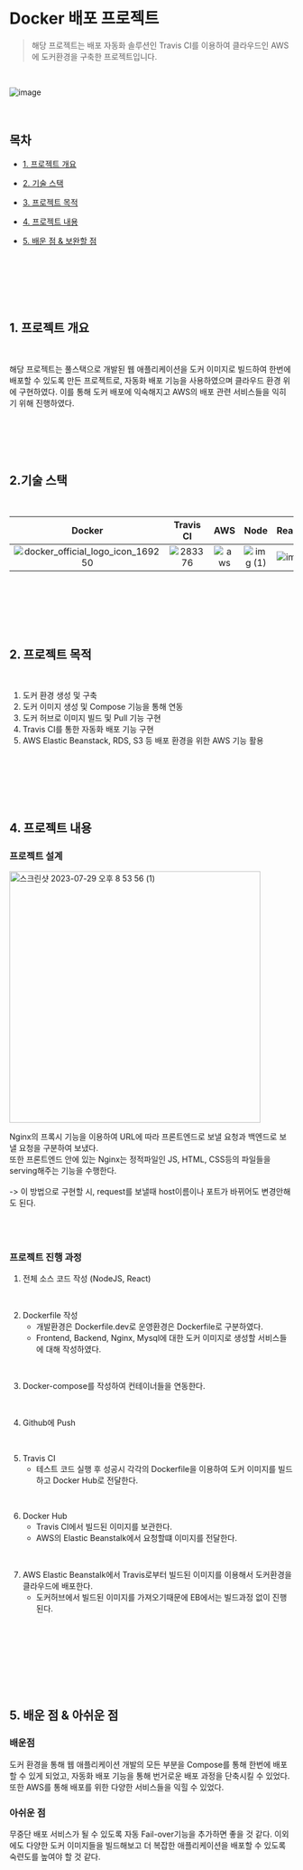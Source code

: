 # Docker 배포 프로젝트
> 해당 프로젝트는 배포 자동화 솔루션인 Travis CI를 이용하여 클라우드인 AWS에 도커환경을 구축한 프로젝트입니다.

<p align="center">
  <br>
  
![image](https://github.com/minju7346/docker/assets/58619427/2b700d60-41b4-45ac-a43a-8f6cbcb732b0)

  <br>
</p>

## 목차
  
- [ 1. 프로젝트 개요 ](#1)
  
- [ 2. 기술 스택 ](#2)
  
- [ 3. 프로젝트 목적 ](#3)
  
- [ 4. 프로젝트 내용 ](#4)
  
- [ 5. 배운 점 & 보완할 점](#5)
  
  <br/><br/><br/><br/><br/>
  
  
  
<a name="1"></a>
## 1. 프로젝트 개요
<br/>

해당 프로젝트는 풀스택으로 개발된 웹 애플리케이션을 도커 이미지로 빌드하여 한번에 배포할 수 있도록 만든 프로젝트로, 자동화 배포 기능을 사용하였으며 클라우드 환경 위에 구현하였다. 
이를 통해 도커 배포에 익숙해지고 AWS의 배포 관련 서비스들을 익히기 위해 진행하였다.

<br/><br/><br/><br/>

<a name="2"></a>
## 2.기술 스택
<br/>

| Docker | Travis CI |  AWS  |  Node   |  React  | 
| :--------: | :--------: | :------: | :-----: |  :-----: |
|   ![docker_official_logo_icon_169250](https://github.com/minju7346/docker/assets/58619427/1c32b7f7-5220-4c77-aeb2-ca1447558f11) | ![283376](https://github.com/minju7346/docker/assets/58619427/4e6e6aac-c353-4102-a414-349dd0012c71) | ![aws](https://github.com/minju7346/docker/assets/58619427/efc892f3-cf2e-4e0f-954d-c3a92bd740b8) | ![img (1)](https://github.com/minju7346/docker/assets/58619427/de781084-6409-43b4-adb7-db0b308830ea) | ![img](https://github.com/minju7346/docker/assets/58619427/0934a4d4-226b-4136-98d8-9d39634ced55) |
 
<br/><br/><br/><br/><br/>


<a name="3"></a>
## 2. 프로젝트 목적
<br/>

1. 도커 환경 생성 및 구축
2. 도커 이미지 생성 및 Compose 기능을 통해 연동
3. 도커 허브로 이미지 빌드 및 Pull 기능 구현
4. Travis CI를 통한 자동화 배포 기능 구현
5. AWS Elastic Beanstack, RDS, S3 등 배포 환경을 위한 AWS 기능 활용


<br><br><br><br><br>

<a name="4"></a>
## 4. 프로젝트 내용

### 프로젝트 설계

<img width="445" alt="스크린샷 2023-07-29 오후 8 53 56 (1)" src="https://github.com/minju7346/docker/assets/58619427/3f7a0ea5-168f-459f-b814-9a432303726c">

<br>

Nginx의 프록시 기능을 이용하여 URL에 따라 프론트엔드로 보낼 요청과 백엔드로 보낼 요청을 구분하여 보냈다.
<br>
또한 프론트엔드 안에 있는 Nginx는 정적파일인 JS, HTML, CSS등의 파일들을 serving해주는 기능을 수행한다.
<br><br>
-> 이 방법으로 구현할 시, request를 보낼때 host이름이나 포트가 바뀌어도 변경안해도 된다.
<br><br><br><br>

### 프로젝트 진행 과정

1. 전체 소스 코드 작성 (NodeJS, React) 
<br/>

2. Dockerfile 작성
   - 개발환경은 Dockerfile.dev로 운영환경은 Dockerfile로 구분하였다.
   - Frontend, Backend, Nginx, Mysql에 대한 도커 이미지로 생성할 서비스들에 대해 작성하였다. <br/>
<br/>

3. Docker-compose를 작성하여 컨테이너들을 연동한다. <br/>
<br/>

4. Github에 Push <br/>
<br/>

5. Travis CI
   - 테스트 코드 실행 후 성공시 각각의 Dockerfile을 이용하여 도커 이미지를 빌드하고 Docker Hub로 전달한다. 
<br/>

6. Docker Hub
   - Travis CI에서 빌드된 이미지를 보관한다.
   - AWS의 Elastic Beanstalk에서 요청할떄 이미지를 전달한다. <br/>
<br/>

7. AWS Elastic Beanstalk에서 Travis로부터 빌드된 이미지를 이용해서 도커환경을 클라우드에 배포한다.
   - 도커허브에서 빌드된 이미지를 가져오기때문에  EB에서는 빌드과정 없이 진행된다. <br/>

<br><br><br><br><br><br><br>
<a name="5"></a>

## 5. 배운 점 & 아쉬운 점

<p align="justify">
  
  ### 배운점
  도커 환경을 통해 웹 애플리케이션 개발의 모든 부분을 Compose를 통해 한번에 배포할 수 있게 되었고, 자동화 배포 기능을 통해 번거로운 배포 과정을 단축시킬 수 있었다. 또한 AWS를 통해 배포를 위한 다양한 서비스들을 익힐 수 있었다.
<br/>

  ### 아쉬운 점
  무중단 배포 서비스가 될 수 있도록 자동 Fail-over기능을 추가하면 좋을 것 같다. 
  이외에도 다양한 도커 이미지들을 빌드해보고 더 복잡한 애플리케이션을 배포할 수 있도록 숙련도를 높여야 할 것 같다.
</p>

<br>

